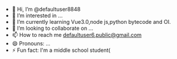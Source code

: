 - 👋 Hi, I’m @defaultuser8848
- 👀 I’m interested in ...
- 🌱 I’m currently learning Vue3.0,node js,python bytecode and OI.
- 💞️ I’m looking to collaborate on ...
- 📫 How to reach me defaultuser6.public@gmail.com
- 😄 Pronouns: ...
- ⚡ Fun fact: I'm a middle school student(

<!---
defaultuser8848/defaultuser8848 is a ✨ special ✨ repository because its `README.md` (this file) appears on your GitHub profile.
You can click the Preview link to take a look at your changes.
--->
